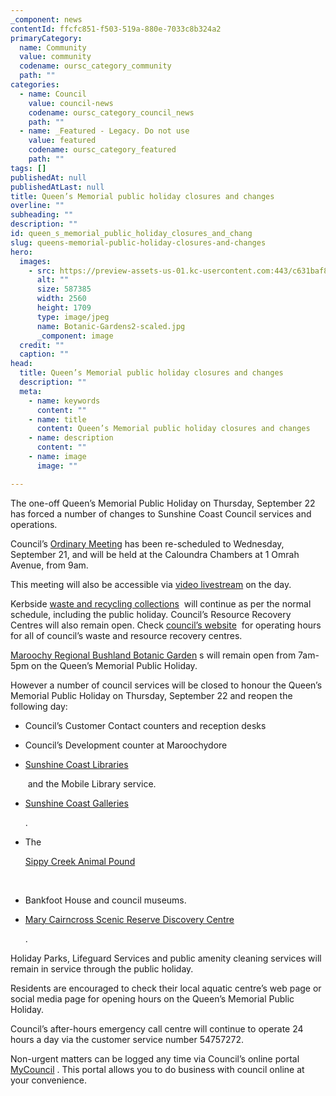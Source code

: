 ```yaml
---
_component: news
contentId: ffcfc851-f503-519a-880e-7033c8b324a2
primaryCategory:
  name: Community
  value: community
  codename: oursc_category_community
  path: ""
categories:
  - name: Council
    value: council-news
    codename: oursc_category_council_news
    path: ""
  - name: _Featured - Legacy. Do not use
    value: featured
    codename: oursc_category_featured
    path: ""
tags: []
publishedAt: null
publishedAtLast: null
title: Queen’s Memorial public holiday closures and changes
overline: ""
subheading: ""
description: ""
id: queen_s_memorial_public_holiday_closures_and_chang
slug: queens-memorial-public-holiday-closures-and-changes
hero:
  images:
    - src: https://preview-assets-us-01.kc-usercontent.com:443/c631baf8-1b46-001f-580c-d0001b68b4a8/fcb99de3-17ba-49e1-9172-dc8e49d0f9ae/Botanic-Gardens2-scaled.jpg
      alt: ""
      size: 587385
      width: 2560
      height: 1709
      type: image/jpeg
      name: Botanic-Gardens2-scaled.jpg
      _component: image
  credit: ""
  caption: ""
head:
  title: Queen’s Memorial public holiday closures and changes
  description: ""
  meta:
    - name: keywords
      content: ""
    - name: title
      content: Queen’s Memorial public holiday closures and changes
    - name: description
      content: ""
    - name: image
      image: ""

---
```

The one-off Queen’s Memorial Public Holiday on Thursday, September 22 has forced a number of changes to Sunshine Coast Council services and operations.

Council’s [Ordinary Meeting](https://www.sunshinecoast.qld.gov.au/Council/Council-Meetings/Meeting-Schedule-2022)
&#x20;has been re-scheduled to Wednesday, September 21, and will be held at the Caloundra Chambers at 1 Omrah Avenue, from 9am.

This meeting will also be accessible via [video livestream](https://www.sunshinecoast.qld.gov.au/Council/Council-Meetings/Meeting-Schedule-2022)
&#x20;on the day.

Kerbside [waste and recycling collections](https://www.sunshinecoast.qld.gov.au/Living-and-Community/Waste-and-Recycling/Bin-collection-days?utm_source=Corporate&utm_campaign=HolidayBinCollection&utm_medium=Spotlight)
 will continue as per the normal schedule, including the public holiday. Council’s Resource Recovery Centres will also remain open. Check [council’s website](https://www.sunshinecoast.qld.gov.au/Living-and-Community/Waste-and-Recycling/Rubbish-Tip-Locations-and-Fees)
 for operating hours for all of council’s waste and resource recovery centres.

[Maroochy Regional Bushland Botanic Garden](https://www.sunshinecoast.qld.gov.au/Experience-Sunshine-Coast/Beaches-and-Parks/Maroochy-Regional-Bushland-Botanic-Garden)
s will remain open from 7am-5pm on the Queen’s Memorial Public Holiday.

However a number of council services will be closed to honour the Queen’s Memorial Public Holiday on Thursday, September 22 and reopen the following day:

*   Council’s Customer Contact counters and reception desks

*   Council’s Development counter at Maroochydore

*   [Sunshine Coast Libraries](https://library.sunshinecoast.qld.gov.au/About-Libraries/Contact-Information)


     and the Mobile Library service.

*   [Sunshine Coast Galleries](https://gallery.sunshinecoast.qld.gov.au/)


    .

*   The 

    [Sippy Creek Animal Pound](https://www.sunshinecoast.qld.gov.au/Living-and-Community/Animals-and-Pets/Animal-Shelters-and-Pound)


     

*   Bankfoot House and council museums.

*   [Mary Cairncross Scenic Reserve Discovery Centre](https://mary-cairncross.sunshinecoast.qld.gov.au/)


    .

Holiday Parks, Lifeguard Services and public amenity cleaning services will remain in service through the public holiday.

Residents are encouraged to check their local aquatic centre’s web page or social media page for opening hours on the Queen’s Memorial Public Holiday.

Council’s after-hours emergency call centre will continue to operate 24 hours a day via the customer service number 54757272.

Non-urgent matters can be logged any time via Council’s online portal [MyCouncil](https://mycouncil.sunshinecoast.qld.gov.au/)
. This portal allows you to do business with council online at your convenience.
